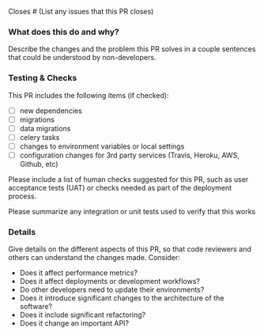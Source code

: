 Closes # (List any issues that this PR closes)

### What does this do and why?

Describe the changes and the problem this PR solves in a couple sentences that could be understood by non-developers.

### Testing & Checks

This PR includes the following items (if checked):
- [ ] new dependencies
- [ ] migrations
- [ ] data migrations
- [ ] celery tasks
- [ ] changes to environment variables or local settings
- [ ] configuration changes for 3rd party services (Travis, Heroku, AWS, Github, etc) 

Please include a list of human checks suggested for this PR, such as user acceptance tests (UAT) or checks needed as part of the deployment process.

Please summarize any integration or unit tests used to verify that this works

### Details

Give details on the different aspects of this PR, so that code reviewers and others can understand the changes made. Consider:

- Does it affect performance metrics?
- Does it affect deployments or development workflows?
- Do other developers need to update their environments?
- Does it introduce significant changes to the architecture of the software?
- Does it include significant refactoring?
- Does it change an important API?
